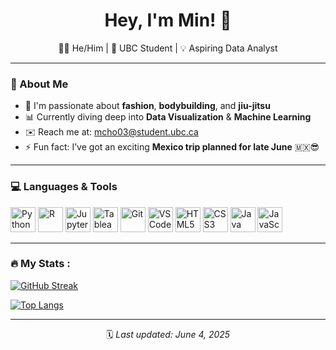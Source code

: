 <h1 align="center"> Hey, I'm Min! 👋</h1>

<p align="center">
  👨‍💻 He/Him | 📍 UBC Student | 💡 Aspiring Data Analyst  
</p>

---

### 🌟 About Me

- 🎨 I'm passionate about **fashion**, **bodybuilding**, and **jiu-jitsu**
- 📊 Currently diving deep into **Data Visualization** & **Machine Learning**
- ✉️ Reach me at: [mcho03@student.ubc.ca](mailto:mcho03@student.ubc.ca)
- ⚡ Fun fact: I’ve got an exciting **Mexico trip planned for late June** 🇲🇽😎

---

### 💻 Languages & Tools

<p align="left">
  <img src="https://cdn.jsdelivr.net/gh/devicons/devicon/icons/python/python-original.svg" width="40" alt="Python"/>
  <img src="https://cdn.jsdelivr.net/gh/devicons/devicon/icons/r/r-original.svg" width="40" alt="R"/>
  <img src="https://cdn.jsdelivr.net/gh/devicons/devicon/icons/jupyter/jupyter-original.svg" width="40" alt="Jupyter"/>
  <img src="https://img.icons8.com/color/48/000000/tableau-software.png" width="40" alt="Tableau"/>
  <img src="https://cdn.jsdelivr.net/gh/devicons/devicon/icons/git/git-original.svg" width="40" alt="Git"/>
  <img src="https://cdn.jsdelivr.net/gh/devicons/devicon/icons/vscode/vscode-original.svg" width="40" alt="VS Code"/>
  <img src="https://cdn.jsdelivr.net/gh/devicons/devicon/icons/html5/html5-original.svg" width="40" alt="HTML5"/>
  <img src="https://cdn.jsdelivr.net/gh/devicons/devicon/icons/css3/css3-original.svg" width="40" alt="CSS3"/>
<img src="https://cdn.jsdelivr.net/gh/devicons/devicon/icons/java/java-original.svg" width="40" alt="Java"/>
<img src="https://cdn.jsdelivr.net/gh/devicons/devicon/icons/javascript/javascript-original.svg" width="40" alt="JavaScript"/>
</p>

---

### :fire: My Stats :
[![GitHub Streak](http://github-readme-streak-stats.herokuapp.com?user=mcho04&theme=dark&background=000000)](https://git.io/streak-stats)

[![Top Langs](https://github-readme-stats.vercel.app/api/top-langs/?username=mcho04&layout=compact&theme=vision-friendly-dark)](https://github.com/anuraghazra/github-readme-stats)

---

<p align="center">
  🗓️ <i>Last updated: June 4, 2025</i>
</p>
